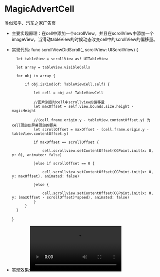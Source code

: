 # MagicAdvertCell
类似知乎、汽车之家广告页

* 主要实现原理：在cell中添加一个scrollView，并且在scrollView中添加一个imageView，当滑动tableView的时候动态改变cell中的scrollView的偏移量。
* 实现代码:
func scrollViewDidScroll(_ scrollView: UIScrollView) {
        
        let tableView = scrollView as! UITableView
        
        let array = tableView.visibleCells
        
        for obj in array {
            
            if obj.isKind(of: TableViewCell.self) {
                
                let cell = obj as! TableViewCell
                
                //图片到底时cell中scrollview的偏移量
                let maxOffset = self.view.bounds.size.height - magicHeight
                
                //(cell.frame.origin.y - tableView.contentOffset.y) 为cell顶部到屏幕顶部的距离
                let scrollOffset = maxOffset - (cell.frame.origin.y - tableView.contentOffset.y)
                
                if maxOffset == scrollOffset {
                    
                    cell.scrollview.setContentOffset(CGPoint.init(x: 0, y: 0), animated: false)
                    
                }else if scrollOffset == 0 {
                    
                    cell.scrollview.setContentOffset(CGPoint.init(x: 0, y: maxOffset), animated: false)
                    
                }else {
                    
                    cell.scrollview.setContentOffset(CGPoint.init(x: 0, y: (maxOffset - scrollOffset)*speed), animated: false)
                }
            }
        }
        
    }
    
* 实现效果:![image](https://github.com/huhaosanxiong/MagicAdvertCell/raw/master/MagicCell/ScreenShot/IMG_0485.TRIM.MOV)
